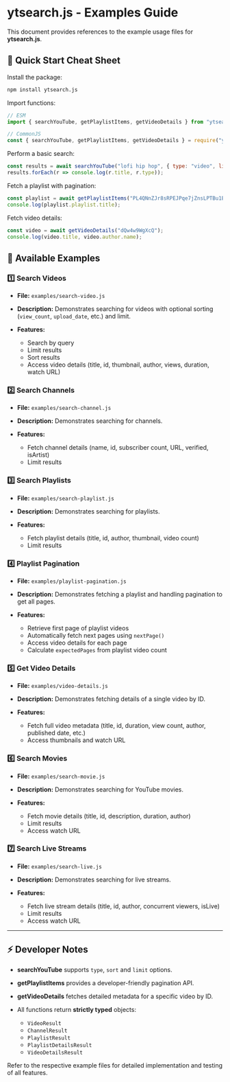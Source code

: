 # ytsearch.js - Examples Guide

This document provides references to the example usage files for **ytsearch.js**.

## 🔹 Quick Start Cheat Sheet

Install the package:

```bash
npm install ytsearch.js
```

Import functions:

```js
// ESM
import { searchYouTube, getPlaylistItems, getVideoDetails } from "ytsearch.js";

// CommonJS
const { searchYouTube, getPlaylistItems, getVideoDetails } = require("ytsearch.js");
```

Perform a basic search:

```js
const results = await searchYouTube("lofi hip hop", { type: "video", limit: 10 });
results.forEach(r => console.log(r.title, r.type));
```

Fetch a playlist with pagination:

```js
const playlist = await getPlaylistItems("PL4QNnZJr8sRPEJPqe7jZnsLPTBu1E3nIY");
console.log(playlist.playlist.title);
```

Fetch video details:

```js
const video = await getVideoDetails("dQw4w9WgXcQ");
console.log(video.title, video.author.name);
```

## 📌 Available Examples

### 1️⃣ Search Videos

* **File:** `examples/search-video.js`
* **Description:** Demonstrates searching for videos with optional sorting (`view_count`, `upload_date`, etc.) and limit.
* **Features:**

  * Search by query
  * Limit results
  * Sort results
  * Access video details (title, id, thumbnail, author, views, duration, watch URL)

### 2️⃣ Search Channels

* **File:** `examples/search-channel.js`
* **Description:** Demonstrates searching for channels.
* **Features:**

  * Fetch channel details (name, id, subscriber count, URL, verified, isArtist)
  * Limit results

### 3️⃣ Search Playlists

* **File:** `examples/search-playlist.js`
* **Description:** Demonstrates searching for playlists.
* **Features:**

  * Fetch playlist details (title, id, author, thumbnail, video count)
  * Limit results

### 4️⃣ Playlist Pagination

* **File:** `examples/playlist-pagination.js`
* **Description:** Demonstrates fetching a playlist and handling pagination to get all pages.
* **Features:**

  * Retrieve first page of playlist videos
  * Automatically fetch next pages using `nextPage()`
  * Access video details for each page
  * Calculate `expectedPages` from playlist video count

### 5️⃣ Get Video Details

* **File:** `examples/video-details.js`
* **Description:** Demonstrates fetching details of a single video by ID.
* **Features:**

  * Fetch full video metadata (title, id, duration, view count, author, published date, etc.)
  * Access thumbnails and watch URL

### 6️⃣ Search Movies

* **File:** `examples/search-movie.js`
* **Description:** Demonstrates searching for YouTube movies.
* **Features:**

  * Fetch movie details (title, id, description, duration, author)
  * Limit results
  * Access watch URL

### 7️⃣ Search Live Streams

* **File:** `examples/search-live.js`
* **Description:** Demonstrates searching for live streams.
* **Features:**

  * Fetch live stream details (title, id, author, concurrent viewers, isLive)
  * Limit results
  * Access watch URL

---

## ⚡ Developer Notes

* **searchYouTube** supports `type`, `sort` and `limit` options.
* **getPlaylistItems** provides a developer-friendly pagination API.
* **getVideoDetails** fetches detailed metadata for a specific video by ID.
* All functions return **strictly typed** objects:

  * `VideoResult`
  * `ChannelResult`
  * `PlaylistResult`
  * `PlaylistDetailsResult`
  * `VideoDetailsResult`

Refer to the respective example files for detailed implementation and testing of all features.
